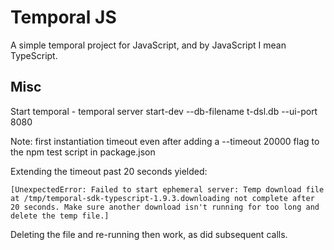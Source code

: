 # Temporal JS

A simple temporal project for JavaScript, and by JavaScript I mean TypeScript.

## Misc

Start temporal - temporal server start-dev --db-filename t-dsl.db --ui-port 8080


Note: first instantiation timeout even after adding a --timeout 20000 flag to the npm test script in package.json

Extending the timeout past 20 seconds yielded:

```
[UnexpectedError: Failed to start ephemeral server: Temp download file at /tmp/temporal-sdk-typescript-1.9.3.downloading not complete after 20 seconds. Make sure another download isn't running for too long and delete the temp file.]
```

Deleting the file and re-running then work, as did subsequent calls.